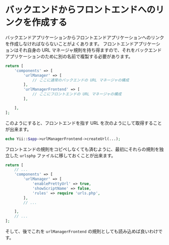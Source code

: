 バックエンドからフロントエンドへのリンクを作成する
==================================================

バックエンドアプリケーションからフロントエンドアプリケーションへのリンクを作成しなければならないことがよくあります。
フロントエンドアプリケーションはそれ自身の URL マネージャ規則を持ち得ますので、それをバックエンドアプリケーションのために別の名前で複製する必要があります。

```php
return [
    'components' => [
        'urlManager' => [
            // ここに通常のバックエンドの URL マネージャの構成
        ],
        'urlManagerFrontend' => [
            // ここにフロントエンドの URL マネージャの構成
        ],

    ],
];
```

このようにすると、フロントエンドを指す URL を次のようにして取得することが出来ます。

```php
echo Yii::$app->urlManagerFrontend->createUrl(...);
```

フロントエンドの規則をコピペしなくても済むように、最初にそれらの規則を独立した `urlsphp` ファイルに移しておくことが出来ます。

```php
return [
    // ...
    'components' => [
        'urlManager' => [
            'enablePrettyUrl' => true,
            'showScriptName' => false,
            'rules' => require 'urls.php',
        ],
        // ...

    ],
    // ...
];
```

そして、後でこれを `urlManagerFrontend` の規則としても読み込めば良いわけです。
